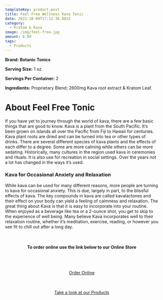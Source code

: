 ```yaml
---
templateKey: product-post
title: Feel Free Wellness Kava Tonic
date: 2022-10-09T17:12:38.802Z
category:
  - Kratom & Kava
image: /img/feel-free.jpg
amount: 8.99
tags:
  - Products
---
```

**Brand: Botanic Tonics**

**Serving Size:** 1 oz

**Servings Per Container:** 2

**Ingredients:** Proprietary Blend; 2600mg Kava root extract & Kratom Leaf.

# About Feel Free Tonic

If you have yet to journey through the world of kava, there are a few basic things that are good  to know. Kava is a plant from the South Pacific. It’s been grown on islands all over the Pacific from Fiji to Hawaii for centuries. Kava plant roots are dried and can be turned into tea or other types of drinks. There are several different species of kava plants and the effects of each differ to a degree.  Some are more calming while others can be more sedating. Historically, many cultures in the region used kava in ceremonies and rituals. It is also use for recreation in social settings.  Over the years not a lot has changed in the ways it’s used.

### Kava for Occasional Anxiety and Relaxation

While kava can be used for many different reasons, more people are turning to kava for occasional anxiety. This is due, largely in part, to the blissful effects of kava. The key compounds in kava are called kavalactones and their effect on your body can yield a feeling of calmness and relaxation. The great thing about Kava is that it is easy to incorporate into your routine. When enjoyed as a beverage like tea or a 2-ounce shot, you get to skip to the experience of well being. Many believe Kava incorporates well to their relaxation routine, whether it’s meditation, exercise, reading, or however you see fit to chill out after a long day.

<br>

<Center>

#### **To order online use the link below to our Online Store**

<br><br>

<Center><a class="link-view-more-products" target="_blank" href="https://capitalcbd.shop/product/feel-free-wellness-kava-tonic/">Order Online</a></

<br><br><br>

<a class="link-view-more-products" target="_blank" href="https://capitalamericanshaman.com/products">Take a look at our Products</a></Center>

<br><br><br>